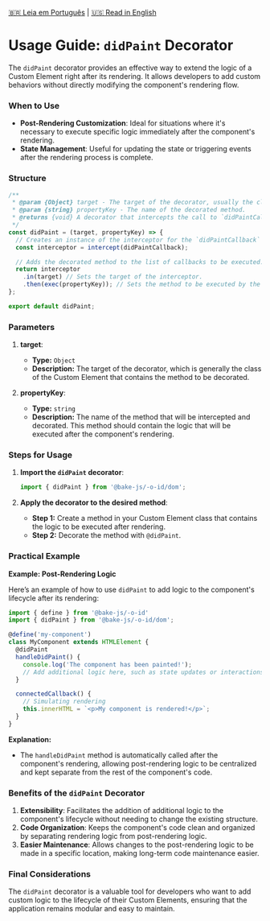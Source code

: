 [🇧🇷 Leia em Português](./README.pt-BR.md) | [🇺🇸 Read in English](./README.md)

# Usage Guide: `didPaint` Decorator

The `didPaint` decorator provides an effective way to extend the logic of a Custom Element right after its rendering. It allows developers to add custom behaviors without directly modifying the component's rendering flow.

### When to Use

- **Post-Rendering Customization**: Ideal for situations where it's necessary to execute specific logic immediately after the component's rendering.
- **State Management**: Useful for updating the state or triggering events after the rendering process is complete.

### Structure

```javascript
/**
 * @param {Object} target - The target of the decorator, usually the class of the Custom Element.
 * @param {string} propertyKey - The name of the decorated method.
 * @returns {void} A decorator that intercepts the call to `didPaintCallback`.
 */
const didPaint = (target, propertyKey) => {
  // Creates an instance of the interceptor for the `didPaintCallback` method.
  const interceptor = intercept(didPaintCallback);

  // Adds the decorated method to the list of callbacks to be executed.
  return interceptor
    .in(target) // Sets the target of the interceptor.
    .then(exec(propertyKey)); // Sets the method to be executed by the interceptor.
};

export default didPaint;
```

### Parameters

1. **target**:
   - **Type:** `Object`
   - **Description:** The target of the decorator, which is generally the class of the Custom Element that contains the method to be decorated.

2. **propertyKey**:
   - **Type:** `string`
   - **Description:** The name of the method that will be intercepted and decorated. This method should contain the logic that will be executed after the component's rendering.

### Steps for Usage

1. **Import the `didPaint` decorator**:

   ```javascript
   import { didPaint } from '@bake-js/-o-id/dom';
   ```

2. **Apply the decorator to the desired method**:

   - **Step 1:** Create a method in your Custom Element class that contains the logic to be executed after rendering.
   - **Step 2:** Decorate the method with `@didPaint`.

### Practical Example

**Example: Post-Rendering Logic**

Here’s an example of how to use `didPaint` to add logic to the component's lifecycle after its rendering:

```javascript
import { define } from '@bake-js/-o-id'
import { didPaint } from '@bake-js/-o-id/dom';

@define('my-component')
class MyComponent extends HTMLElement {
  @didPaint
  handleDidPaint() {
    console.log('The component has been painted!');
    // Add additional logic here, such as state updates or interactions.
  }

  connectedCallback() {
    // Simulating rendering
    this.innerHTML = `<p>My component is rendered!</p>`;
  }
}
```

**Explanation:**
- The `handleDidPaint` method is automatically called after the component's rendering, allowing post-rendering logic to be centralized and kept separate from the rest of the component's code.

### Benefits of the `didPaint` Decorator

1. **Extensibility**: Facilitates the addition of additional logic to the component's lifecycle without needing to change the existing structure.
2. **Code Organization**: Keeps the component's code clean and organized by separating rendering logic from post-rendering logic.
3. **Easier Maintenance**: Allows changes to the post-rendering logic to be made in a specific location, making long-term code maintenance easier.

### Final Considerations

The `didPaint` decorator is a valuable tool for developers who want to add custom logic to the lifecycle of their Custom Elements, ensuring that the application remains modular and easy to maintain.
